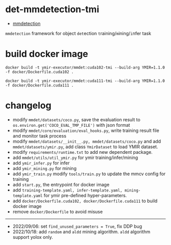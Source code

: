 # det-mmdetection-tmi

- [mmdetection](./README_mmdet.md)

`mmdetection` framework for object `det`ection `t`raining/`m`ining/`i`nfer task

# build docker image

```
docker build -t ymir-executor/mmdet:cuda102-tmi --build-arg YMIR=1.1.0 -f docker/Dockerfile.cuda102 .

docker build -t ymir-executor/mmdet:cuda111-tmi --build-arg YMIR=1.1.0 -f docker/Dockerfile.cuda111 .
```


# changelog
- modify `mmdet/datasets/coco.py`, save the evaluation result to `os.environ.get('COCO_EVAL_TMP_FILE')` with json format
- modify `mmdet/core/evaluation/eval_hooks.py`, write training result file and monitor task process
- modify `mmdet/datasets/__init__.py, mmdet/datasets/coco.py` and add `mmdet/datasets/ymir.py`, add class `YmirDataset` to load YMIR dataset.
- modify `requirements/runtime.txt` to add new dependent package.
- add `mmdet/utils/util_ymir.py` for ymir training/infer/mining
- add `ymir_infer.py` for infer
- add `ymir_mining.py` for mining
- add `ymir_train.py` modify `tools/train.py` to update the mmcv config for training
- add `start.py`, the entrypoint for docker image
- add `training-template.yaml, infer-template.yaml, mining-template.yaml` for ymir pre-defined hyper-parameters.
- add `docker/Dockerfile.cuda102, docker/Dockerfile.cuda111` to build docker image
- remove `docker/Dockerfile` to avoid misuse

---

- 2022/09/06: set `find_unused_parameters = True`, fix DDP bug
- 2022/10/18: add `random` and `aldd` mining algorithm. `aldd` algorithm support yolox only.
